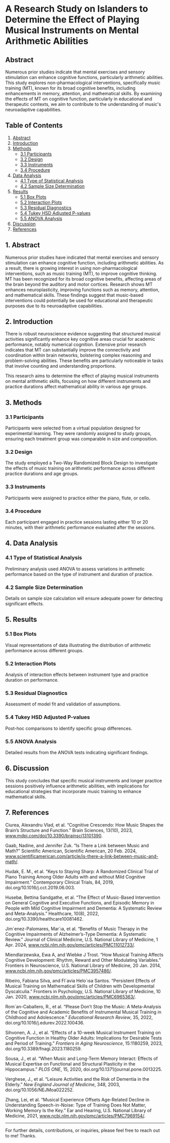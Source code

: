 # A Research Study on Islanders to Determine the Effect of Playing Musical Instruments on Mental Arithmetic Abilities
## Abstract
Numerous prior studies indicate that mental exercises and sensory stimulation can enhance cognitive functions, particularly arithmetic abilities. This study explores non-pharmacological interventions, specifically music training (MT), known for its broad cognitive benefits, including enhancements in memory, attention, and mathematical skills. By examining the effects of MT on cognitive function, particularly in educational and therapeutic contexts, we aim to contribute to the understanding of music's neuroadaptive capabilities.

## Table of Contents
1. [Abstract](#abstract)
2. [Introduction](#introduction)
3. [Methods](#methods)
   - [3.1 Participants](#31-participants)
   - [3.2 Design](#32-design)
   - [3.3 Instruments](#33-instruments)
   - [3.4 Procedure](#34-procedure)
4. [Data Analysis](#data-analysis)
   - [4.1 Type of Statistical Analysis](#41-type-of-statistical-analysis)
   - [4.2 Sample Size Determination](#42-sample-size-determination)
5. [Results](#results)
   - [5.1 Box Plots](#51-box-plots)
   - [5.2 Interaction Plots](#52-interaction-plots)
   - [5.3 Residual Diagnostics](#53-residual-diagnostics)
   - [5.4 Tukey HSD Adjusted P-values](#54-tukey-hsd-adjusted-p-values)
   - [5.5 ANOVA Analysis](#55-anova-analysis)
6. [Discussion](#discussion)
7. [References](#references)

## 1. Abstract
Numerous prior studies have indicated that mental exercises and sensory stimulation can enhance cognitive function, including arithmetic abilities. As a result, there is growing interest in using non-pharmacological interventions, such as music training (MT), to improve cognitive thinking. MT has been recognized for its broad cognitive benefits, affecting areas of the brain beyond the auditory and motor cortices. Research shows MT enhances neuroplasticity, improving functions such as memory, attention, and mathematical skills. These findings suggest that music-based interventions could potentially be used for educational and therapeutic purposes due to its neuroadaptive capabilities.

## 2. Introduction
There is robust neuroscience evidence suggesting that structured musical activities significantly enhance key cognitive areas crucial for academic performance, notably numerical cognition. Extensive prior research indicates that MT can substantially improve the connectivity and coordination within brain networks, bolstering complex reasoning and problem-solving abilities. These benefits are particularly noticeable in tasks that involve counting and understanding proportions.

This research aims to determine the effect of playing musical instruments on mental arithmetic skills, focusing on how different instruments and practice durations affect mathematical ability in various age groups.

## 3. Methods

### 3.1 Participants
Participants were selected from a virtual population designed for experimental learning. They were randomly assigned to study groups, ensuring each treatment group was comparable in size and composition.

### 3.2 Design
The study employed a Two-Way Randomized Block Design to investigate the effects of music training on arithmetic performance across different practice durations and age groups.

### 3.3 Instruments
Participants were assigned to practice either the piano, flute, or cello.

### 3.4 Procedure
Each participant engaged in practice sessions lasting either 10 or 20 minutes, with their arithmetic performance evaluated after the sessions.

## 4. Data Analysis

### 4.1 Type of Statistical Analysis
Preliminary analysis used ANOVA to assess variations in arithmetic performance based on the type of instrument and duration of practice.

### 4.2 Sample Size Determination
Details on sample size calculation will ensure adequate power for detecting significant effects.

## 5. Results

### 5.1 Box Plots
Visual representations of data illustrating the distribution of arithmetic performance across different groups.

### 5.2 Interaction Plots
Analysis of interaction effects between instrument type and practice duration on performance.

### 5.3 Residual Diagnostics
Assessment of model fit and validation of assumptions.

### 5.4 Tukey HSD Adjusted P-values
Post-hoc comparisons to identify specific group differences.

### 5.5 ANOVA Analysis
Detailed results from the ANOVA tests indicating significant findings.

## 6. Discussion
This study concludes that specific musical instruments and longer practice sessions positively influence arithmetic abilities, with implications for educational strategies that incorporate music training to enhance mathematical skills.

## 7. References
Ciurea, Alexandru Vlad, et al. “Cognitive Crescendo: How Music Shapes the Brain’s Structure and Function.” Brain Sciences, 13(10), 2023, www.mdpi.com/doi/10.3390/brainsci13101390.

Gaab, Nadine, and Jennifer Zuk. “Is There a Link between Music and Math?” Scientific American, Scientific American, 20 Feb. 2024, www.scientificamerican.com/article/is-there-a-link-between-music-and-math/.

Hudak, E. M., et al. “Keys to Staying Sharp: A Randomized Clinical Trial of Piano Training Among Older Adults with and without Mild Cognitive Impairment.” Contemporary Clinical Trials, 84, 2019, doi.org/10.1016/j.cct.2019.06.003.

Husebø, Bettina Sandgathe, et al. “The Effect of Music-Based Intervention on General Cognitive and Executive Functions, and Episodic Memory in People with Mild Cognitive Impairment and Dementia: A Systematic Review and Meta-Analysis.” Healthcare, 10(8), 2022, doi.org/10.3390/healthcare10081462.

Jim´enez-Palomares, Mar´ıa, et al. “Benefits of Music Therapy in the Cognitive Impairments of Alzheimer’s-Type Dementia: A Systematic Review.” Journal of Clinical Medicine, U.S. National Library of Medicine, 1 Apr. 2024, www.ncbi.nlm.nih.gov/pmc/articles/PMC11012733/.

Miendlarzewska, Ewa A, and Wiebke J Trost. “How Musical Training Affects Cognitive Development: Rhythm, Reward and Other Modulating Variables.” Frontiers in Neuroscience, U.S. National Library of Medicine, 20 Jan. 2014, www.ncbi.nlm.nih.gov/pmc/articles/PMC3957486/.

Ribeiro, Fabiana Silva, and Fl´avia Helo´ısa Santos. “Persistent Effects of Musical Training on Mathematical Skills of Children with Developmental Dyscalculia.” Frontiers in Psychology, U.S. National Library of Medicine, 10 Jan. 2020, www.ncbi.nlm.nih.gov/pmc/articles/PMC6965363/.

Rom´an-Caballero, R., et al. “Please Don’t Stop the Music: A Meta-Analysis of the Cognitive and Academic Benefits of Instrumental Musical Training in Childhood and Adolescence.” *Educational Research Review*, 35, 2022, doi.org/10.1016/j.edurev.2022.100436.

Sihvonen, A. J., et al. “Effects of a 10-week Musical Instrument Training on Cognitive Function in Healthy Older Adults: Implications for Desirable Tests and Period of Training.” *Frontiers in Aging Neuroscience*, 15:1180259, 2023, doi.org/10.3389/fnagi.2023.1180259.

Sousa, J., et al. “When Music and Long-Term Memory Interact: Effects of Musical Expertise on Functional and Structural Plasticity in the Hippocampus.” *PLOS ONE*, 15, 2020, doi.org/10.1371/journal.pone.0013225.

Verghese, J., et al. “Leisure Activities and the Risk of Dementia in the Elderly.” *New England Journal of Medicine*, 348, 2003, doi.org/10.1056/NEJMoa022252.

Zhang, Lei, et al. “Musical Experience Offsets Age-Related Decline in Understanding Speech-in-Noise: Type of Training Does Not Matter, Working Memory Is the Key.” Ear and Hearing, U.S. National Library of Medicine, 2021, www.ncbi.nlm.nih.gov/pmc/articles/PMC7969154/.

---

For further details, contributions, or inquiries, please feel free to reach out to me! Thanks. 
